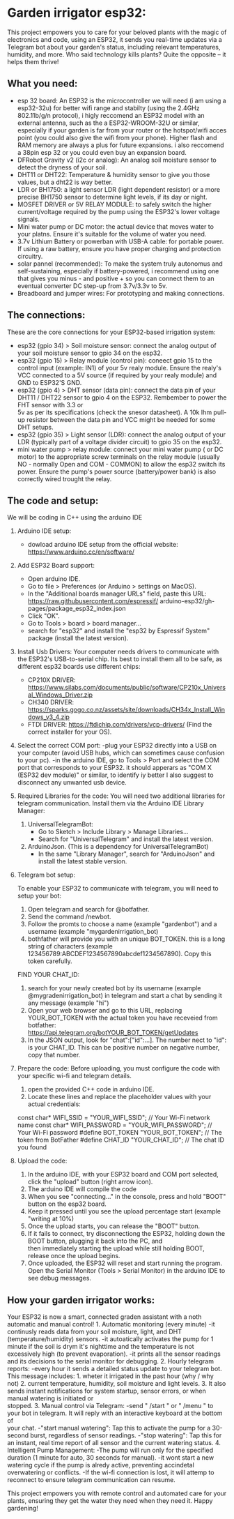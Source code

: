 # Garden irrigator esp32:
This project empowers you to care for your beloved plants with the magic of electronics and code, using an ESP32, it sends 
you real-time updates via a Telegram bot about your garden's status, including relevant temperatures, humidity, and more. 
Who said technology kills plants? Quite the opposite – it helps them thrive!

## What you need:
- esp 32 board: An ESP32 is the microcontroller we will need (i am using a esp32-32u) for better wifi range and stabilty 
  (using the 2.4GHz 802.11b/g/n protocol), 
  i higly reccomend an ESP32 model with an external antenna, such as the a ESP32-WROOM-32U or similar, especially if your 
  garden is far from your router or the hotspot/wifi acces point (you could also give the wifi from your phone). Higher 
  flash and RAM memory are always a plus for future expansions. i also reccomend a 38pin esp 32 or you could even buy an 
  expansion board.
- DFRobot Gravity v2 (i2c or analog): An analog soil moisture sensor to detect the dryness of your soil.
- DHT11 or DHT22: Temperature & humidity sensor to give you those values, but a dht22 is way better.
- LDR or BH1750: a light sensor LDR (light dependent resistor) or a more precise BH1750 sensor to determine light levels, if 
  its day or night.
- MOSFET DRIVER or 5V RELAY MODULE: to safely switch the higher current/voltage required by the pump using the ESP32's lower 
  voltage signals.
- Mini water pump or DC motor: the actual device that moves water to your platns. Ensure it's suitable for the volume of 
  water you need.
- 3.7v Lithium Battery or powerban with USB-A cable: for portable power. If using a raw battery, ensure you have proper 
  charging and protection circuitry.
- solar pannel (recommended): To make the system truly autonomus and self-sustaining, especially if battery-powered, i 
  recommend using one that gives you minus - 
  and positive + so you can connect them to an eventual converter DC step-up from 3.7v/3.3v to 5v.
- Breadboard and jumper wires: For prototyping and making connections.

## The connections:
These are the core connections for your ESP32-based irrigation system:
- esp32 (gpio 34) > Soil moisture sensor: connect the analog output of your soil moisture sensor to gpio 34 on the esp32.
- esp32 (gpio 15) > Relay module (control pin): coneect gpio 15 to the control input (example: IN1) of your 5v realy module. 
  Ensure the realy's VCC connected to a 
  5V source (if required by your realy module) and GND to ESP32'S GND.
- esp32 (gpio 4) > DHT sensor (data pin): connect the data pin of your DHT11 / DHT22 sensor to gpio 4 on the ESP32. 
  Rembember to power the FHT sensor with 3.3 or  
  5v as per its specifications (check the snesor datasheet). A 10k Ihm pull-up resistor between the data pin and VCC might 
  be needed for some DHT setups.
- esp32 (gpio 35) > Light sensor (LDR): connect the analog output of your LDR (typically part of a voltage divider circuit) 
  to gpio 35 on the esp32.
- mini water pump > relay module: connect your mini water pump ( or DC motor) to the appropriate screw terminals on the 
  relay module (usually NO - normally Open and COM - COMMON) to allow the esp32 switch its power. Ensure the pump's power 
  source (battery/power bank) is also correctly wired trought the relay.

## The code and setup: 
We will be coding in C++ using the arduino IDE

1. Arduino IDE setup:
   - dowload arduino IDE setup from the official website: https://www.arduino.cc/en/software/

2. Add ESP32 Board support: 
   - Open arduino IDE.
   - Go to file > Preferences (or Arduino > settings on MacOS).
   - In the "Additional boards manager URLs" field, paste this URL: https://raw.githubusercontent.com/espressif/
   arduino-esp32/gh-pages/package_esp32_index.json
   - Click "OK".
   - Go to Tools > board > board manager...
   - search for "esp32" and install the "esp32 by Espressif System" package (install the latest version).

3. Install Usb Drivers:
   Your computer needs drivers to communicate with the ESP32's USB-to-serial chip. Its best to install them all to be safe, 
   as different 
   esp32 boards use different chips:
   - CP210X DRIVER: https://www.silabs.com/documents/public/software/CP210x_Universal_Windows_Driver.zip
   - CH340 DRIVER: https://sparks.gogo.co.nz/assets/site/downloads/CH34x_Install_Windows_v3_4.zip
   - FTDI DRIVER: https://ftdichip.com/drivers/vcp-drivers/ (Find the correct installer for your OS).

4. Select the correct COM port:
   -plug your ESP32 directly into a USB on your computer (avoid USB hubs, which can sometimes cause confusion to your pc).
   -in the arduino IDE, go to Tools > Port and select the COM port that corresponds to your ESP32. it should apperars as 
   "COM X (ESP32 dev module)" or similar, to identify iy better I also suggest to disconnect any unwanted usb device.

5. Required Libraries for the code:
   You will need two additional libraries for telegram communication. Install them via the Arduino IDE Library Manager:
    1. UniversalTelegramBot:
       - Go to Sketch > Include Library > Manage Libraries...
       - Search for "UniversalTelegram" and install the latest version.
    2. ArduinoJson. (This is a dependency for UniversalTelegramBot)
       - In the same "Library Manager", search for "ArduinoJson" and install the latest stable version.

6. Telegram bot setup:

   To enable your ESP32 to communicate with telegram, you will need to setup your bot:
    1. Open telegram and search for @botfather.
    2. Send the command /newbot.
    3. Follow the promts to choose a name (example "gardenbot") and a username (example "mygardenirrigation_bot)
    4. bothfather will provide you with an unique BOT_TOKEN. this is a long string of characters (example 
       123456789:ABCDEF1234567890abcdef1234567890). Copy this token carefully.

   FIND YOUR CHAT_ID:
    1. search for your newly created bot by its username (example @mygradenirrigation_bot) in telegram and start a chat by 
       sending it any message (example "hi")
    2. Open your web browser and go to this URL, replacing YOUR_BOT_TOKEN with the actual token you have receveied from 
       botfather: https://api.telegram.org/botYOUR_BOT_TOKEN/getUpdates
    3. In the JSON output, look for "chat":["id":...]. The number nect to "id": is your CHAT_ID. This can be positive number 
       on negative number, copy that number.

7. Prepare the code: 
   Before uploading, you must configure the code with your specific wi-fi and telegram details.
   1. open the provided C++ code in arduino IDE.
   2. Locate these lines and replace the placeholder values with your actual credentials:

   const char* WIFI_SSID = "YOUR_WIFI_SSID";            // Your Wi-Fi network name
   const char* WIFI_PASSWORD = "YOUR_WIFI_PASSWORD";    // Your Wi-Fi password
   #define BOT_TOKEN "YOUR_BOT_TOKEN";                  // The token from BotFather
   #define CHAT_ID "YOUR_CHAT_ID";                      // The chat ID you found

8. Upload the code:
   1. In the arduino IDE, with your ESP32 board and COM port selected, click the "upload" button (right arrow icon).
   2. The arduino IDE will compile the code
   3. When you see "connecting..." in the console, press and hold "BOOT" button on the esp32 board.
   4. Keep it pressed until you see the upload percentage start (example "writing at 10%)
   5. Once the upload starts, you can release the "BOOT" button.
   6. If it fails to connect, try disconnectiong the ESP32, holding down the BOOT button, plugging it back into the PC, and  
      then immediately starting the upload while still holding BOOT, release once the upload begins.
   7. Once uploaded, the ESP32 will reset and start running the program. Open the Serial Monitor (Tools > Serial Monitor) in 
   the arduino IDE to see debug messages.

## How your garden irrigator works:
   Your ESP32 is now a smart, connected graden assistant with a noth automatic and manual control!
    1. Automatic monitoring (every minute)
       -it continusly reads data from your soil moisture, light, and DHT (temperature/humidity) sensors.
       -it autoatically activates the pump for 1 minute if the soil is drym it's nighttime and the temperature is not 
       excessively high (to prevent evaporation).
       -it prints all the sensor readings and its decisions to the serial monitor for debugging.
    2. Hourly telegram reports:
       -every hour it sends a detailed status update to your telegram bot. This message includes:
         1. wheter it irrigated in the past hour (why / why not)
         2. current temperature, humidity, soil moisture and light levels.
         3. It also sends instant notifications for system startup, sensor errors, or when manual watering is initiated or   
            stopped.
    3. Manual control via Telegram:
        -send " /start " or " /menu " to your bot in telegram. It will reply with an interactive keyboard at the bottom of   
         your chat.
        -"start manual watering": Tap this to activate the pump for a 30-second burst, regardless of sensor readings.
        -"stop watering": Tap this for an instant, real time report of all sensor and the current watering status.
    4. Intelligent Pump Management:
        -The pump will run only for the specified duration (1 minute for auto, 30 seconds for manual).
        -it wont start a new watering cycle if the pump is alredy active, preventing accindetal overwatering or conflicts.
        -If the wi-fi connection is lost, it will attemp to reconnect to ensure telegram communication can resume.

        
This project empowers you with remote control and automated care for your plants, ensuring they get the water they need when 
they need it. Happy gardening!